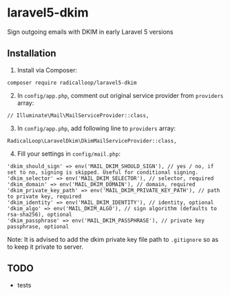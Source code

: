 # laravel5-dkim
Sign outgoing emails with DKIM in early Laravel 5 versions

## Installation
1. Install via Composer:
```
composer require radicalloop/laravel5-dkim
```
2. In `config/app.php`, comment out original service provider from `providers` array:
```
// Illuminate\Mail\MailServiceProvider::class,
```
3. In `config/app.php`, add following line to `providers` array:
```
RadicalLoop\LaravelDkim\DkimMailServiceProvider::class,
```
4. Fill your settings in `config/mail.php`:
```
'dkim_should_sign' => env('MAIL_DKIM_SHOULD_SIGN'), // yes / no, if set to no, signing is skipped. Useful for conditional signing.
'dkim_selector' => env('MAIL_DKIM_SELECTOR'), // selector, required
'dkim_domain' => env('MAIL_DKIM_DOMAIN'), // domain, required
'dkim_private_key_path' => env('MAIL_DKIM_PRIVATE_KEY_PATH'), // path to private key, required
'dkim_identity' => env('MAIL_DKIM_IDENTITY'), // identity, optional
'dkim_algo' => env('MAIL_DKIM_ALGO'), // sign algorithm (defaults to rsa-sha256), optional
'dkim_passphrase' => env('MAIL_DKIM_PASSPHRASE'), // private key passphrase, optional
```

Note: It is advised to add the dkim private key file path to `.gitignore` so as to keep it private to server.

TODO
----

* tests